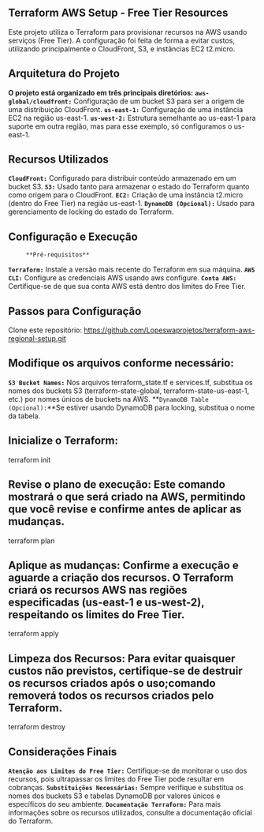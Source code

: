 ## Terraform AWS Setup - Free Tier Resources

Este projeto utiliza o Terraform para provisionar recursos na AWS usando serviços (Free Tier). A configuração foi feita de forma a evitar custos, utilizando principalmente o CloudFront, S3, e instâncias EC2 t2.micro.

## Arquitetura do Projeto

**O projeto está organizado em três principais diretórios:**
**`aws-global/cloudfront:`** Configuração de um bucket S3 para ser a origem de uma distribuição CloudFront.
**`us-east-1:`** Configuração de uma instância EC2 na região us-east-1.
**`us-west-2:`** Estrutura semelhante ao us-east-1 para suporte em outra região, mas para esse exemplo, só configuramos o us-east-1.

## Recursos Utilizados
**`CloudFront:`** Configurado para distribuir conteúdo armazenado em um bucket S3.
**`S3:`** Usado tanto para armazenar o estado do Terraform quanto como origem para o CloudFront.
**`EC2:`** Criação de uma instância t2.micro (dentro do Free Tier) na região us-east-1.
**`DynamoDB (Opcional):`** Usado para gerenciamento de locking do estado do Terraform.

## Configuração e Execução
         **Pré-requisitos**
**`Terraform:`** Instale a versão mais recente do Terraform em sua máquina.
**`AWS CLI:`** Configure as credenciais AWS usando aws configure.
**`Conta AWS:`** Certifique-se de que sua conta AWS está dentro dos limites do Free Tier.

## Passos para Configuração
Clone este repositório:
https://github.com/Lopeswaprojetos/terraform-aws-regional-setup.git

## Modifique os arquivos conforme necessário:
**`S3 Bucket Names:`** Nos arquivos terraform_state.tf e services.tf, substitua os nomes dos buckets S3 (terraform-state-global, terraform-state-us-east-1, etc.) por nomes únicos de buckets na AWS.
**`DynamoDB Table (Opcional):`**Se estiver usando DynamoDB para locking, substitua o nome da tabela.

## Inicialize o Terraform:
 terraform init

## Revise o plano de execução: Este comando mostrará o que será criado na AWS, permitindo que você revise e confirme antes de aplicar as mudanças.
 terraform plan

 ## Aplique as mudanças: Confirme a execução e aguarde a criação dos recursos. O Terraform criará os recursos AWS nas regiões especificadas (us-east-1 e us-west-2), respeitando os limites do Free Tier.
 terraform apply

## Limpeza dos Recursos: Para evitar quaisquer custos não previstos, certifique-se de destruir os recursos criados após o uso;comando removerá todos os recursos criados pelo Terraform.
terraform destroy



## Considerações Finais
**`Atenção aos Limites do Free Tier:`** Certifique-se de monitorar o uso dos recursos, pois ultrapassar os limites do Free Tier pode resultar em cobranças.
**`Substituições Necessárias:`** Sempre verifique e substitua os nomes dos buckets S3 e tabelas DynamoDB por valores únicos e específicos do seu ambiente.
**`Documentação Terraform:`** Para mais informações sobre os recursos utilizados, consulte a documentação oficial do Terraform.

